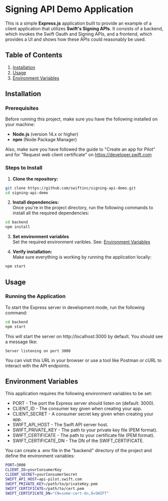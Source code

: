 # Signing API Demo Application

This is a simple **Express.js** application built to provide an example of a client application that utilizes **Swift's Signing APIs**. It consists of a backend, which invokes the Swift Oauth and Signing APIs, and a frontend, which provides a UI and shows how these APIs could reasonably be used.

## Table of Contents
1. [Installation](#installation)
2. [Usage](#usage)
3. [Environment Variables](#environment-variables)

## Installation

### Prerequisites  
Before running this project, make sure you have the following installed on your machine:

- **Node.js** (version 14.x or higher)
- **npm** (Node Package Manager)

Also, make sure you have followed the guide to "Create an app for Pilot" and for "Request web client certificate" on https://developer.swift.com

### Steps to Install

1. **Clone the repository:**  
```bash
git clone https://github.com/swiftinc/signing-api-demo.git
cd signing-api-demo
```

2. **Install dependencies:**   
Once you're in the project directory, run the following commands to install all the required dependencies:
```bash
cd backend
npm install
```

3. **Set environment variables**  
Set the required environment varibles. See: [Environment Variables](#environment-variables)

4. **Verify installation:**  
Make sure everything is working by running the application locally:
```bash
npm start
```

## Usage
### Running the Application
To start the Express server in development mode, run the following command:
```bash
cd backend
npm start
```

This will start the server on http://localhost:3000 by default. You should see a message like:
```text
Server listening on port 3000
```
You can visit this URL in your browser or use a tool like Postman or cURL to interact with the API endpoints.

## Environment Variables
This application requires the following environment variables to be set:

- PORT - The port the Express server should listen on (default: 3000).
- CLIENT_ID - The consumer key given when creating your app.
- CLIENT_SECRET - A consumer secret key given when creating your app.
- SWIFT_API_HOST - The Swift API server host.
- SWIFT_PRIVATE_KEY - The path to your private key file (PEM format).
- SWIFT_CERTIFICATE - The path to your certificate file (PEM format).
- SWIFT_CERTIFICATE_DN - The DN of the SWIFT_CERTIFICATE.

You can create a .env file in the "backend" directory of the project and define the environment variables:
```bash
PORT=3000
CLIENT_ID=yourConsumerKey
CLIENT_SECRET=yourConsumerSecret
SWIFT_API_HOST=api-pilot.swift.com
SWIFT_PRIVATE_KEY=/path/to/privateKey.pem
SWIFT_CERTIFICATE=/path/to/cert.pem
SWIFT_CERTIFICATE_DN="CN=some-cert-dn,O=SWIFT"
```